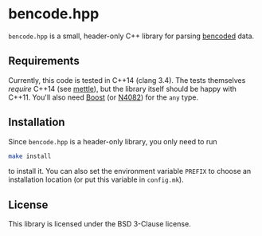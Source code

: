 # bencode.hpp

`bencode.hpp` is a small, header-only C++ library for parsing
[bencoded](http://en.wikipedia.org/wiki/Bencode) data.

## Requirements

Currently, this code is tested in C++14 (clang 3.4). The tests themselves
*require* C++14 (see [mettle](http://jimporter.github.io/mettle/)), but the
library itself should be happy with C++11. You'll also need
[Boost](http://www.boost.org/) (or
[N4082](http://www.open-std.org/jtc1/sc22/wg21/docs/papers/2014/n4082.pdf)) for
the `any` type.

## Installation

Since `bencode.hpp` is a header-only library, you only need to run

```sh
make install
```

to install it. You can also set the environment variable `PREFIX` to choose an
installation location (or put this variable in `config.mk`).

## License

This library is licensed under the BSD 3-Clause license.
